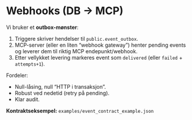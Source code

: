 # Webhooks (DB → MCP)

Vi bruker et **outbox-mønster**:
1) Triggere skriver hendelser til `public.event_outbox`.
2) MCP-server (eller en liten “webhook gateway”) henter pending events og leverer dem
   til riktig MCP endepunkt/webhook.
3) Etter vellykket levering markeres event som `delivered` (eller `failed` + `attempts+1`).

Fordeler:
- Null-låsing, null “HTTP i transaksjon”.
- Robust ved nedetid (retry på pending).
- Klar audit.

**Kontraktseksempel:** `examples/event_contract_example.json`
